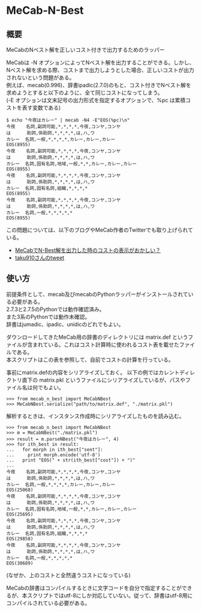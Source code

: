 # MeCab-N-Best

## 概要
MeCabのNベスト解を正しいコスト付きで出力するためのラッパー

MeCabは -N オプションによってNベスト解を出力することができる。しかし、Nベスト解を求める際、コストまで出力しようとした場合、正しいコストが出力されないという問題がある。  
例えば、mecab(0.996)、辞書ipadic(2.7.0)のもと、コスト付きでNベスト解を求めようとすると以下のように、全て同じコストになってしまう。  
(-E オプションは文末記号の出力形式を指定するオプションで、%pc は累積コストを表す変数である)

```
$ echo "今夜はカレー" | mecab -N4 -E"EOS(%pc)\n"
今夜    名詞,副詞可能,*,*,*,*,今夜,コンヤ,コンヤ
は      助詞,係助詞,*,*,*,*,は,ハ,ワ
カレー  名詞,一般,*,*,*,*,カレー,カレー,カレー
EOS(8955)
今夜    名詞,副詞可能,*,*,*,*,今夜,コンヤ,コンヤ
は      助詞,係助詞,*,*,*,*,は,ハ,ワ
カレー  名詞,固有名詞,地域,一般,*,*,カレー,カレー,カレー
EOS(8955)
今夜    名詞,副詞可能,*,*,*,*,今夜,コンヤ,コンヤ
は      助詞,係助詞,*,*,*,*,は,ハ,ワ
カレー  名詞,固有名詞,組織,*,*,*,*
EOS(8955)
今夜    名詞,副詞可能,*,*,*,*,今夜,コンヤ,コンヤ
は      助詞,係助詞,*,*,*,*,は,ハ,ワ
カレー  名詞,一般,*,*,*,*,*
EOS(8955)
```

この問題については、以下のブログやMeCab作者のTwitterでも取り上げられている。

* [MeCabでN-Best解を出力した時のコストの表示がおかしい？](http://sucrose.hatenablog.com/entry/2013/09/21/001055)
* [taku910さんのtweet](https://twitter.com/taku910/status/383126956893413376)




## 使い方
前提条件として、mecab及びmecabのPythonラッパーがインストールされている必要がある。  
2.7.3と2.7.5のPythonでは動作確認済み。  
また3系のPythonでは動作未確認。  
辞書はjumadic、ipadic、unidicのどれでもよい。

ダウンロードしてきたMeCab用の辞書のディレクトリには matrix.def というファイルが含まれている。これはコスト計算時に使われるコスト表を載せたファイルである。  
本スクリプトはこの表を参照して、自前でコストの計算を行っている。  

事前にmatrix.defの内容をシリアライズしておく。
以下の例ではカレントディレクトリ直下の matrix.pkl というファイルにシリアライズしているが、パスやファイル名は何でもよい。

```
>>> from mecab_n_best import MeCabNBest
>>> MeCabNBest.serialize("path/to/matrix.def", "./matrix.pkl")
```

解析するときは、インスタンス作成時にシリアライズしたものを読み込む。

```
>>> from mecab_n_best import MeCabNBest
>>> m = MeCabNBest("./matrix.pkl")
>>> result = m.parseNBest("今夜はカレー", 4)
>>> for ith_best in result:   
...   for morph in ith_best["sent"]:
...     print morph.encode('utf-8')
...   print "EOS(" + str(ith_best["cost"]) + ")"
... 
今夜    名詞,副詞可能,*,*,*,*,今夜,コンヤ,コンヤ
は      助詞,係助詞,*,*,*,*,は,ハ,ワ
カレー  名詞,一般,*,*,*,*,カレー,カレー,カレー
EOS(25068)
今夜    名詞,副詞可能,*,*,*,*,今夜,コンヤ,コンヤ
は      助詞,係助詞,*,*,*,*,は,ハ,ワ
カレー  名詞,固有名詞,地域,一般,*,*,カレー,カレー,カレー
EOS(25695)
今夜    名詞,副詞可能,*,*,*,*,今夜,コンヤ,コンヤ
は      助詞,係助詞,*,*,*,*,は,ハ,ワ
カレー  名詞,固有名詞,組織,*,*,*,*
EOS(29858)
今夜    名詞,副詞可能,*,*,*,*,今夜,コンヤ,コンヤ
は      助詞,係助詞,*,*,*,*,は,ハ,ワ
カレー  名詞,一般,*,*,*,*,*
EOS(30689)
```

(なぜか、上のコストと全然違うコストになっている)

MeCabの辞書はコンパイルするときに文字コードを自分で指定することができるが、本スクリプトではutf-8にしか対応していない。従って、辞書はutf-8用にコンパイルされている必要がある。

